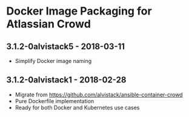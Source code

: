 Docker Image Packaging for Atlassian Crowd
==========================================

3.1.2-0alvistack5 - 2018-03-11
------------------------------

-   Simplify Docker image naming

3.1.2-0alvistack1 - 2018-02-28
------------------------------

-   Migrate from <https://github.com/alvistack/ansible-container-crowd>
-   Pure Dockerfile implementation
-   Ready for both Docker and Kubernetes use cases

